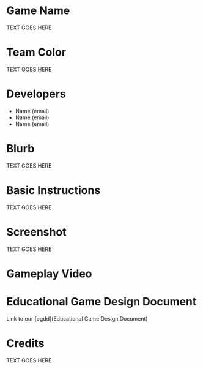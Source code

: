 # Game Name

TEXT GOES HERE

# Team Color

TEXT GOES HERE

# Developers

* Name (email)
* Name (email)
* Name (email)

# Blurb

TEXT GOES HERE

# Basic Instructions

TEXT GOES HERE

# Screenshot

TEXT GOES HERE

# Gameplay Video


# Educational Game Design Document

Link to our [egdd](Educational Game Design Document)

# Credits

TEXT GOES HERE

